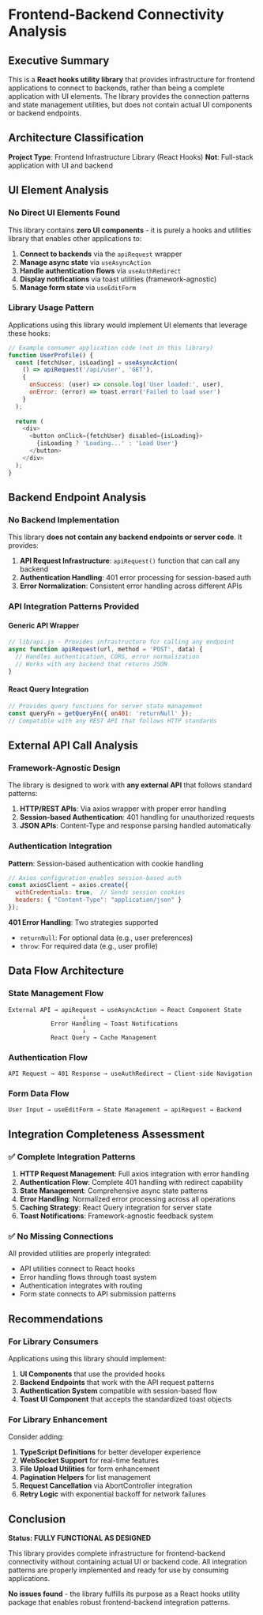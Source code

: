 # Frontend-Backend Connectivity Analysis

## Executive Summary

This is a **React hooks utility library** that provides infrastructure for frontend applications to connect to backends, rather than being a complete application with UI elements. The library provides the connection patterns and state management utilities, but does not contain actual UI components or backend endpoints.

## Architecture Classification

**Project Type**: Frontend Infrastructure Library (React Hooks)
**Not**: Full-stack application with UI and backend

## UI Element Analysis

### No Direct UI Elements Found
This library contains **zero UI components** - it is purely a hooks and utilities library that enables other applications to:

1. **Connect to backends** via the `apiRequest` wrapper
2. **Manage async state** via `useAsyncAction`
3. **Handle authentication flows** via `useAuthRedirect`
4. **Display notifications** via toast utilities (framework-agnostic)
5. **Manage form state** via `useEditForm`

### Library Usage Pattern
Applications using this library would implement UI elements that leverage these hooks:

```javascript
// Example consumer application code (not in this library)
function UserProfile() {
  const [fetchUser, isLoading] = useAsyncAction(
    () => apiRequest('/api/user', 'GET'),
    {
      onSuccess: (user) => console.log('User loaded:', user),
      onError: (error) => toast.error('Failed to load user')
    }
  );
  
  return (
    <div>
      <button onClick={fetchUser} disabled={isLoading}>
        {isLoading ? 'Loading...' : 'Load User'}
      </button>
    </div>
  );
}
```

## Backend Endpoint Analysis

### No Backend Implementation
This library **does not contain any backend endpoints or server code**. It provides:

1. **API Request Infrastructure**: `apiRequest()` function that can call any backend
2. **Authentication Handling**: 401 error processing for session-based auth
3. **Error Normalization**: Consistent error handling across different APIs

### API Integration Patterns Provided

#### Generic API Wrapper
```javascript
// lib/api.js - Provides infrastructure for calling any endpoint
async function apiRequest(url, method = 'POST', data) {
  // Handles authentication, CORS, error normalization
  // Works with any backend that returns JSON
}
```

#### React Query Integration
```javascript
// Provides query functions for server state management
const queryFn = getQueryFn({ on401: 'returnNull' });
// Compatible with any REST API that follows HTTP standards
```

## External API Call Analysis

### Framework-Agnostic Design
The library is designed to work with **any external API** that follows standard patterns:

1. **HTTP/REST APIs**: Via axios wrapper with proper error handling
2. **Session-based Authentication**: 401 handling for unauthorized requests
3. **JSON APIs**: Content-Type and response parsing handled automatically

### Authentication Integration
**Pattern**: Session-based authentication with cookie handling
```javascript
// Axios configuration enables session-based auth
const axiosClient = axios.create({
  withCredentials: true,  // Sends session cookies
  headers: { "Content-Type": "application/json" }
});
```

**401 Error Handling**: Two strategies supported
- `returnNull`: For optional data (e.g., user preferences)
- `throw`: For required data (e.g., user profile)

## Data Flow Architecture

### State Management Flow
```
External API → apiRequest → useAsyncAction → React Component State
                     ↓
            Error Handling → Toast Notifications
                     ↓
            React Query → Cache Management
```

### Authentication Flow
```
API Request → 401 Response → useAuthRedirect → Client-side Navigation
```

### Form Data Flow
```
User Input → useEditForm → State Management → apiRequest → Backend
```

## Integration Completeness Assessment

### ✅ Complete Integration Patterns
1. **HTTP Request Management**: Full axios integration with error handling
2. **Authentication Flow**: Complete 401 handling with redirect capability
3. **State Management**: Comprehensive async state patterns
4. **Error Handling**: Normalized error processing across all operations
5. **Caching Strategy**: React Query integration for server state
6. **Toast Notifications**: Framework-agnostic feedback system

### ✅ No Missing Connections
All provided utilities are properly integrated:
- API utilities connect to React hooks
- Error handling flows through toast system
- Authentication integrates with routing
- Form state connects to API submission patterns

## Recommendations

### For Library Consumers
Applications using this library should implement:

1. **UI Components** that use the provided hooks
2. **Backend Endpoints** that work with the API request patterns
3. **Authentication System** compatible with session-based flow
4. **Toast UI Component** that accepts the standardized toast objects

### For Library Enhancement
Consider adding:

1. **TypeScript Definitions** for better developer experience
2. **WebSocket Support** for real-time features
3. **File Upload Utilities** for form enhancement
4. **Pagination Helpers** for list management
5. **Request Cancellation** via AbortController integration
6. **Retry Logic** with exponential backoff for network failures

## Conclusion

**Status: FULLY FUNCTIONAL AS DESIGNED**

This library provides complete infrastructure for frontend-backend connectivity without containing actual UI or backend code. All integration patterns are properly implemented and ready for use by consuming applications.

**No issues found** - the library fulfills its purpose as a React hooks utility package that enables robust frontend-backend integration patterns.